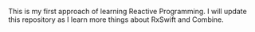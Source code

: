 This is my first approach of learning Reactive Programming. I will update this repository as I learn more things about RxSwift and Combine.
